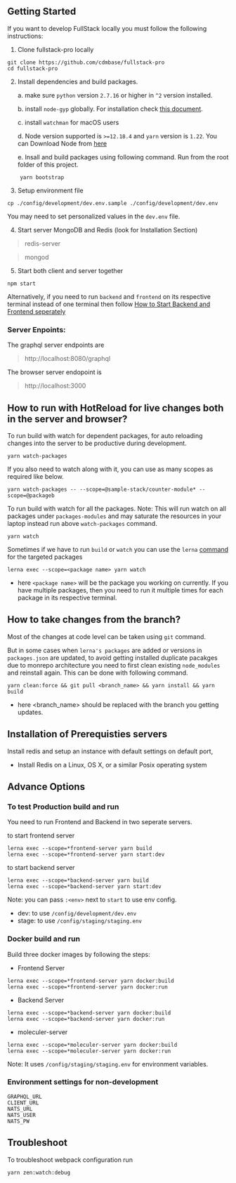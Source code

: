 ## Getting Started

If you want to develop FullStack locally you must follow the following instructions:

1. Clone fullstack-pro locally
```
git clone https://github.com/cdmbase/fullstack-pro
cd fullstack-pro
```

2. Install dependencies and build packages.

    a. make sure `python` version `2.7.16` or higher in `^2` version installed.

    b. install `node-gyp` globally. For installation check [this document](https://github.com/nodejs/node-gyp#installation).

    c. install `watchman` for macOS users

    d. Node version supported is `>=12.18.4` and `yarn` version is `1.22`. You can Download Node from [here](https://nodejs.org/dist/v12.18.4/)

    e. Insall and build packages using following command. Run from the root folder of this project.
```
    yarn bootstrap
```
    
3. Setup environment file
```
cp ./config/development/dev.env.sample ./config/development/dev.env
```

You may need to set personalized values in the `dev.env` file.

4. Start server MongoDB and Redis (look for Installation Section)

> redis-server

> mongod

5. Start both client and server together
```
npm start
```
Alternatively, if you need to run `backend` and `frontend` on its respective terminal instead of one terminal then follow [How to Start Backend and Frontend seperately](./How_to_Run_Various_Options.md#how-to-start-backend-and-frontend-seperately)

### Server Enpoints: 
The graphql server endpoints are
>http://localhost:8080/graphql

The browser server endopoint is
>http://localhost:3000


## How to run with HotReload for live changes both in the server and browser?

To run build with watch for dependent packages, for auto reloading changes into the server to be productive during development.

```
yarn watch-packages
```

If you also need to watch along with it, you can use as many scopes as required like below. 

```
yarn watch-packages -- --scope=@sample-stack/counter-module* --scope=@packageb
```

To run build with watch for all the packages. Note: This will run watch on all packages under `packages-modules` and may saturate the resources in your laptop instead run above `watch-packages` command.

```
yarn watch
```

Sometimes if we have to run `build` or `watch` you can use the `lerna` [command](https://github.com/lerna/lerna/tree/master/commands/exec#usage) for the targeted packages

```
lerna exec --scope=<package name> yarn watch
```

- here `<package name>` will be the package you working on currently. If you have multiple packages, then you need to run it multiple times for each package in its respective terminal.

## How to take changes from the branch?

Most of the changes at code level can be taken using `git` command.

But in some cases when `lerna's packages` are added or versions in `packages.json` are updated, to avoid getting installed duplicate pacakges due to monrepo architecture you need to first clean existing `node_modules` and reinstall again. This can be done with following command.

```
yarn clean:force && git pull <branch_name> && yarn install && yarn build
```
- here <branch_name> should be replaced with the branch you getting updates.

## Installation of Prerequisties servers

Install redis and setup an instance with default settings on default port,

* Install Redis on a Linux, OS X, or a similar Posix operating system

## Advance Options
### To test Production build and run
You need to run Frontend and Backend in two seperate servers. 

to start frontend server
```
lerna exec --scope=*frontend-server yarn build
lerna exec --scope=*frontend-server yarn start:dev
```
to start backend server
```
lerna exec --scope=*backend-server yarn build
lerna exec --scope=*backend-server yarn start:dev
```

Note: you can pass `:<env>` next to `start` to use env config.
- dev: to use `/config/development/dev.env`
- stage: to use `/config/staging/staging.env`



### Docker build and run

Build three docker images by following the steps:
- Frontend Server
```
lerna exec --scope=*frontend-server yarn docker:build
lerna exec --scope=*frontend-server yarn docker:run
```
- Backend Server
```
lerna exec --scope=*backend-server yarn docker:build
lerna exec --scope=*backend-server yarn docker:run
```
- moleculer-server
```
lerna exec --scope=*moleculer-server yarn docker:build
lerna exec --scope=*moleculer-server yarn docker:run
```

Note: It uses `/config/staging/staging.env` for environment variables.

### Environment settings for non-development
```
GRAPHQL_URL
CLIENT_URL
NATS_URL
NATS_USER
NATS_PW
```
## Troubleshoot
To troubleshoot webpack configuration run
```
yarn zen:watch:debug
```
